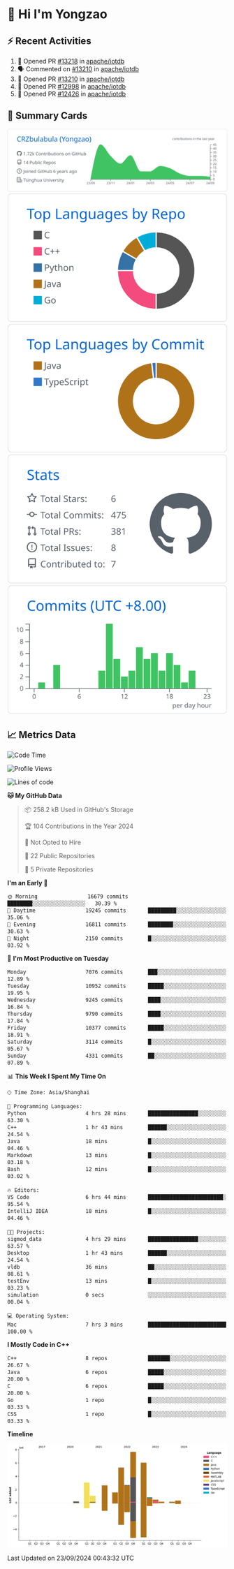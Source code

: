 # 👋 Hi I'm Yongzao

## ⚡ Recent Activities
<!--START_SECTION:activity-->
1. 💪 Opened PR [#13218](https://github.com/apache/iotdb/pull/13218) in [apache/iotdb](https://github.com/apache/iotdb)
2. 🗣 Commented on [#13210](https://github.com/apache/iotdb/pull/13210#issuecomment-2294850976) in [apache/iotdb](https://github.com/apache/iotdb)
3. 💪 Opened PR [#13210](https://github.com/apache/iotdb/pull/13210) in [apache/iotdb](https://github.com/apache/iotdb)
4. 💪 Opened PR [#12998](https://github.com/apache/iotdb/pull/12998) in [apache/iotdb](https://github.com/apache/iotdb)
5. 💪 Opened PR [#12426](https://github.com/apache/iotdb/pull/12426) in [apache/iotdb](https://github.com/apache/iotdb)
<!--END_SECTION:activity-->

## 🎑 Summary Cards

[![](https://raw.githubusercontent.com/CRZbulabula/CRZbulabula/main/profile-summary-card-output/github/0-profile-details.svg)](https://github.com/vn7n24fzkq/github-profile-summary-cards)
[![](https://raw.githubusercontent.com/CRZbulabula/CRZbulabula/main/profile-summary-card-output/github/1-repos-per-language.svg)](https://github.com/vn7n24fzkq/github-profile-summary-cards) [![](https://raw.githubusercontent.com/CRZbulabula/CRZbulabula/main/profile-summary-card-output/github/2-most-commit-language.svg)](https://github.com/vn7n24fzkq/github-profile-summary-cards)
[![](https://raw.githubusercontent.com/CRZbulabula/CRZbulabula/main/profile-summary-card-output/github/3-stats.svg)](https://github.com/vn7n24fzkq/github-profile-summary-cards) [![](https://raw.githubusercontent.com/CRZbulabula/CRZbulabula/main/profile-summary-card-output/github/4-productive-time.svg)](https://github.com/vn7n24fzkq/github-profile-summary-cards)

## 📈 Metrics Data

<!--START_SECTION:waka-->
![Code Time](http://img.shields.io/badge/Code%20Time-690%20hrs%2058%20mins-blue)

![Profile Views](http://img.shields.io/badge/Profile%20Views-5-blue)

![Lines of code](https://img.shields.io/badge/From%20Hello%20World%20I%27ve%20Written-31.9%20million%20lines%20of%20code-blue)

**🐱 My GitHub Data** 

> 📦 258.2 kB Used in GitHub's Storage 
 > 
> 🏆 104 Contributions in the Year 2024
 > 
> 🚫 Not Opted to Hire
 > 
> 📜 22 Public Repositories 
 > 
> 🔑 5 Private Repositories 
 > 
**I'm an Early 🐤** 

```text
🌞 Morning                16679 commits       ████████░░░░░░░░░░░░░░░░░   30.39 % 
🌆 Daytime                19245 commits       █████████░░░░░░░░░░░░░░░░   35.06 % 
🌃 Evening                16811 commits       ████████░░░░░░░░░░░░░░░░░   30.63 % 
🌙 Night                  2150 commits        █░░░░░░░░░░░░░░░░░░░░░░░░   03.92 % 
```
📅 **I'm Most Productive on Tuesday** 

```text
Monday                   7076 commits        ███░░░░░░░░░░░░░░░░░░░░░░   12.89 % 
Tuesday                  10952 commits       █████░░░░░░░░░░░░░░░░░░░░   19.95 % 
Wednesday                9245 commits        ████░░░░░░░░░░░░░░░░░░░░░   16.84 % 
Thursday                 9790 commits        ████░░░░░░░░░░░░░░░░░░░░░   17.84 % 
Friday                   10377 commits       █████░░░░░░░░░░░░░░░░░░░░   18.91 % 
Saturday                 3114 commits        █░░░░░░░░░░░░░░░░░░░░░░░░   05.67 % 
Sunday                   4331 commits        ██░░░░░░░░░░░░░░░░░░░░░░░   07.89 % 
```


📊 **This Week I Spent My Time On** 

```text
🕑︎ Time Zone: Asia/Shanghai

💬 Programming Languages: 
Python                   4 hrs 28 mins       ████████████████░░░░░░░░░   63.30 % 
C++                      1 hr 43 mins        ██████░░░░░░░░░░░░░░░░░░░   24.54 % 
Java                     18 mins             █░░░░░░░░░░░░░░░░░░░░░░░░   04.46 % 
Markdown                 13 mins             █░░░░░░░░░░░░░░░░░░░░░░░░   03.18 % 
Bash                     12 mins             █░░░░░░░░░░░░░░░░░░░░░░░░   03.02 % 

🔥 Editors: 
VS Code                  6 hrs 44 mins       ████████████████████████░   95.54 % 
IntelliJ IDEA            18 mins             █░░░░░░░░░░░░░░░░░░░░░░░░   04.46 % 

🐱‍💻 Projects: 
sigmod_data              4 hrs 29 mins       ████████████████░░░░░░░░░   63.57 % 
Desktop                  1 hr 43 mins        ██████░░░░░░░░░░░░░░░░░░░   24.54 % 
vldb                     36 mins             ██░░░░░░░░░░░░░░░░░░░░░░░   08.61 % 
testEnv                  13 mins             █░░░░░░░░░░░░░░░░░░░░░░░░   03.23 % 
simulation               0 secs              ░░░░░░░░░░░░░░░░░░░░░░░░░   00.04 % 

💻 Operating System: 
Mac                      7 hrs 3 mins        █████████████████████████   100.00 % 
```

**I Mostly Code in C++** 

```text
C++                      8 repos             ███████░░░░░░░░░░░░░░░░░░   26.67 % 
Java                     6 repos             █████░░░░░░░░░░░░░░░░░░░░   20.00 % 
C                        6 repos             █████░░░░░░░░░░░░░░░░░░░░   20.00 % 
Go                       1 repo              █░░░░░░░░░░░░░░░░░░░░░░░░   03.33 % 
CSS                      1 repo              █░░░░░░░░░░░░░░░░░░░░░░░░   03.33 % 
```



**Timeline**

![Lines of Code chart](https://raw.githubusercontent.com/CRZbulabula/CRZbulabula/main/assets/bar_graph.png)


 Last Updated on 23/09/2024 00:43:32 UTC
<!--END_SECTION:waka-->

